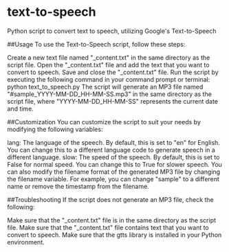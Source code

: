 # text-to-speech
 Python script to convert text to speech, utilizing Google's Text-to-Speech

##Usage
To use the Text-to-Speech script, follow these steps:

Create a new text file named "_content.txt" in the same directory as the script file.
Open the "_content.txt" file and add the text that you want to convert to speech.
Save and close the "_content.txt" file.
Run the script by executing the following command in your command prompt or terminal: python text_to_speech.py
The script will generate an MP3 file named "#sample_YYYY-MM-DD_HH-MM-SS.mp3" in the same directory as the script file, where "YYYY-MM-DD_HH-MM-SS" represents the current date and time.

##Customization
You can customize the script to suit your needs by modifying the following variables:

lang: The language of the speech. By default, this is set to "en" for English. You can change this to a different language code to generate speech in a different language.
slow: The speed of the speech. By default, this is set to False for normal speed. You can change this to True for slower speech.
You can also modify the filename format of the generated MP3 file by changing the filename variable. For example, you can change "sample" to a different name or remove the timestamp from the filename.

##Troubleshooting
If the script does not generate an MP3 file, check the following:

Make sure that the "_content.txt" file is in the same directory as the script file.
Make sure that the "_content.txt" file contains text that you want to convert to speech.
Make sure that the gtts library is installed in your Python environment.